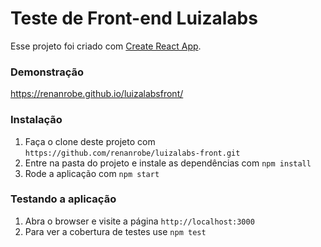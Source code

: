 Teste de Front-end Luizalabs
==============
Esse projeto foi criado com [Create React App](https://github.com/facebook/create-react-app).

### Demonstração
https://renanrobe.github.io/luizalabsfront/

### Instalação

1. Faça o clone deste projeto com `https://github.com/renanrobe/luizalabs-front.git`
2. Entre na pasta do projeto e instale as dependências com `npm install`
3. Rode a aplicação com `npm start`

### Testando a aplicação

1. Abra o browser e visite a página `http://localhost:3000`
1. Para ver a cobertura de testes use `npm test`
